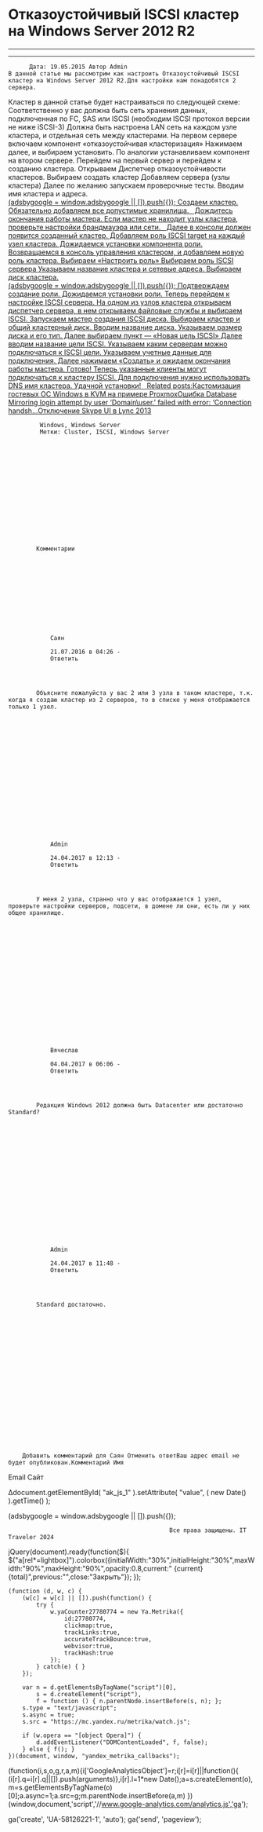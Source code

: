 #                 	Отказоустойчивый ISCSI кластер на Windows Server 2012 R2                	  
***            ***

			
            
		

    




	
    	  Дата: 19.05.2015 Автор Admin  
	В данной статье мы рассмотрим как настроить Отказоустойчивый ISCSI кластер на Windows Server 2012 R2.Для настройки нам понадобятся 2 сервера.
Кластер в данной статье будет настраиваться по следующей схеме:
Соответственно у вас должна быть сеть хранения данных, подключенная по FC, SAS или ISCSI (необходим ISCSI протокол версии не ниже iSCSI-3)
Должна быть настроена LAN сеть на каждом узле кластера, и отдельная сеть между кластерами.
На первом сервере включаем компонент &#171;отказоустойчивая кластеризация&#187;
Нажимаем далее, и выбираем установить.
По аналогии устанавливаем компонент на втором сервере.
Перейдем на первый сервер и перейдем к созданию кластера.
Открываем Диспетчер отказоустойчивости кластеров.
Выбираем создать кластер
Добавляем сервера (узлы кластера)
Далее по желанию запускаем проверочные тесты.
Вводим имя кластера и адреса.
<ins class="adsbygoogle"
     style="display:block"
     data-ad-client="ca-pub-1890562251101921"
     data-ad-slot="9117958896"
     data-ad-format="auto">
(adsbygoogle = window.adsbygoogle || []).push({});
Создаем кластер. Обязательно добавляем все допустимые хранилища.
&nbsp;
Дождитесь окончания работы мастера. Если мастер не находит узлы кластера, проверьте настройки брандмауэра или сети.
&nbsp;
Далее в консоли должен появится созданный кластер.
Добавляем роль ISCSI target на каждый узел кластера.
Дожидаемся установки компонента роли.
Возвращаемся в консоль управления кластером, и добавляем новую роль кластера.
Выбираем &#171;Настроить роль&#187;
Выбираем роль ISCSI сервера
Указываем название кластера и сетевые адреса.
Выбираем диск кластера.
<ins class="adsbygoogle"
     style="display:block"
     data-ad-client="ca-pub-1890562251101921"
     data-ad-slot="9117958896"
     data-ad-format="auto">
(adsbygoogle = window.adsbygoogle || []).push({});
Подтверждаем создание роли.
Дожидаемся установки роли.
Теперь перейдем к настройке ISCSI сервера.
На одном из узлов кластера открываем диспетчер сервера, в нем открываем файловые службы и выбираем ISCSI.
Запускаем мастер создания ISCSI диска.
Выбираем кластер и общий кластерный диск.
Вводим название диска.
Указываем размер диска и его тип.
Далее выбираем пункт &#8212; &#171;Новая цель ISCSI&#187;
Далее вводим название цели ISCSI.
Указываем каким серверам можно подключаться к ISCSI цели.
Указываем учетные данные для подключения.
Далее нажимаем &#171;Создать&#187; и ожидаем окончания работы мастера.
Готово! Теперь указанные клиенты могут подключаться к кластеру ISCSI. Для подключения нужно использовать DNS имя кластера.
Удачной установки!
&nbsp;
Related posts:Кастомизация гостевых ОС Windows в KVM на примере ProxmoxОшибка Database Mirroring login attempt by user ‘Domain\user.’ failed with error: ‘Connection handsh...Отключение Skype UI в Lync 2013
        
             Windows, Windows Server 
             Метки: Cluster, ISCSI, Windows Server  
        
            
        
    



                        
                    
                    
                
        
                
	
    	
        
        	Комментарии
        
		
		 
    
    
        
                    
         
        
            
            
                
                Саян
                  
                21.07.2016 в 04:26 - 
                Ответить                                
                
            
    
                      
            Объясните пожалуйста у вас 2 или 3 узла в таком кластере, т.к. когда я создаю кластер из 2 серверов, то в списке у меня отображается только 1 узел.
          
        
        
        


    
    

 
    
    
        
                    
         
        
            
            
                
                Admin
                  
                24.04.2017 в 12:13 - 
                Ответить                                
                
            
    
                      
            У меня 2 узла, странно что у вас отображается 1 узел, проверьте настройки серверов, подсети, в домене ли они, есть ли у них общее хранилище.
          
        
        
        


    
    

 
    
    
        
                    
         
        
            
            
                
                Вячеслав
                  
                04.04.2017 в 06:06 - 
                Ответить                                
                
            
    
                      
            Редакция Windows 2012 должна быть Datacenter или достаточно Standard?
          
        
        
        


    
    

 
    
    
        
                    
         
        
            
            
                
                Admin
                  
                24.04.2017 в 11:48 - 
                Ответить                                
                
            
    
                      
            Standard достаточно.
          
        
        
        


    
    

	
    








	
		
		Добавить комментарий для Саян Отменить ответВаш адрес email не будет опубликован.Комментарий Имя 
Email 
Сайт 
 
&#916;document.getElementById( "ak_js_1" ).setAttribute( "value", ( new Date() ).getTime() );	
	


<ins class="adsbygoogle"
     style="display:block"
     data-ad-client="ca-pub-1890562251101921"
     data-ad-slot="9117958896"
     data-ad-format="auto">

(adsbygoogle = window.adsbygoogle || []).push({});





			
        
        

		

        

           
    
    


  


	
    

		
        
             
			

                

                    
                                                  Все права защищены. IT Traveler 2024 
                         
                        
																														                    
                    

				
                
                
    
			
		                            
	

	
                
                
			
                
		
        
	
    


jQuery(document).ready(function($){
  $("a[rel*=lightbox]").colorbox({initialWidth:"30%",initialHeight:"30%",maxWidth:"90%",maxHeight:"90%",opacity:0.8,current:" {current}  {total}",previous:"",close:"Закрыть"});
});
  



    (function (d, w, c) {
        (w[c] = w[c] || []).push(function() {
            try {
                w.yaCounter27780774 = new Ya.Metrika({
                    id:27780774,
                    clickmap:true,
                    trackLinks:true,
                    accurateTrackBounce:true,
                    webvisor:true,
                    trackHash:true
                });
            } catch(e) { }
        });

        var n = d.getElementsByTagName("script")[0],
            s = d.createElement("script"),
            f = function () { n.parentNode.insertBefore(s, n); };
        s.type = "text/javascript";
        s.async = true;
        s.src = "https://mc.yandex.ru/metrika/watch.js";

        if (w.opera == "[object Opera]") {
            d.addEventListener("DOMContentLoaded", f, false);
        } else { f(); }
    })(document, window, "yandex_metrika_callbacks");





  (function(i,s,o,g,r,a,m){i['GoogleAnalyticsObject']=r;i[r]=i[r]||function(){
  (i[r].q=i[r].q||[]).push(arguments)},i[r].l=1*new Date();a=s.createElement(o),
  m=s.getElementsByTagName(o)[0];a.async=1;a.src=g;m.parentNode.insertBefore(a,m)
  })(window,document,'script','//www.google-analytics.com/analytics.js','ga');

  ga('create', 'UA-58126221-1', 'auto');
  ga('send', 'pageview');






